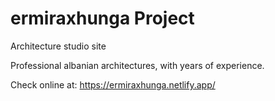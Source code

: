 # ermiraxhunga Project
Architecture studio site

Professional albanian architectures, with years of experience.

Check online at: https://ermiraxhunga.netlify.app/
